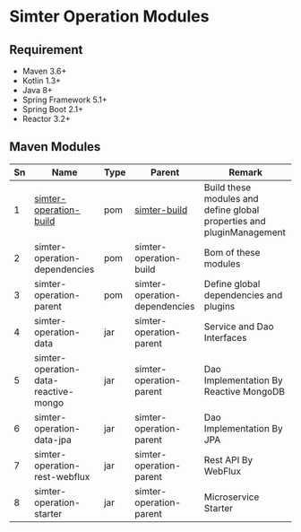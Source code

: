 # Simter Operation Modules

## Requirement

- Maven 3.6+
- Kotlin 1.3+
- Java 8+
- Spring Framework 5.1+
- Spring Boot 2.1+
- Reactor 3.2+

## Maven Modules

| Sn | Name                                 | Type | Parent                        | Remark
|----|--------------------------------------|------|-------------------------------|--------
| 1  | [simter-operation-build]             | pom  | [simter-build]                | Build these modules and define global properties and pluginManagement
| 2  | simter-operation-dependencies        | pom  | simter-operation-build        | Bom of these modules
| 3  | simter-operation-parent              | pom  | simter-operation-dependencies | Define global dependencies and plugins
| 4  | simter-operation-data                | jar  | simter-operation-parent       | Service and Dao Interfaces
| 5  | simter-operation-data-reactive-mongo | jar  | simter-operation-parent       | Dao Implementation By Reactive MongoDB
| 6  | simter-operation-data-jpa            | jar  | simter-operation-parent       | Dao Implementation By JPA
| 7  | simter-operation-rest-webflux        | jar  | simter-operation-parent       | Rest API By WebFlux
| 8  | simter-operation-starter             | jar  | simter-operation-parent       | Microservice Starter


[simter-build]: https://github.com/simter/simter-build/tree/master
[simter-operation-build]: https://github.com/simter/simter-operation